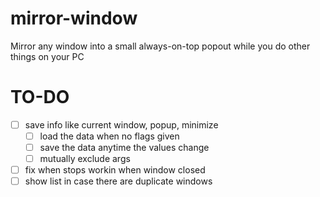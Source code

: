 # mirror-window
Mirror any window into a small always-on-top popout while you do other things on your PC

# TO-DO
- [ ] save info like current window, popup, minimize
  - [ ] load the data when no flags given
  - [ ] save the data anytime the values change
  - [ ] mutually exclude args
- [ ] fix when stops workin when window closed
- [ ] show list in case there are duplicate windows